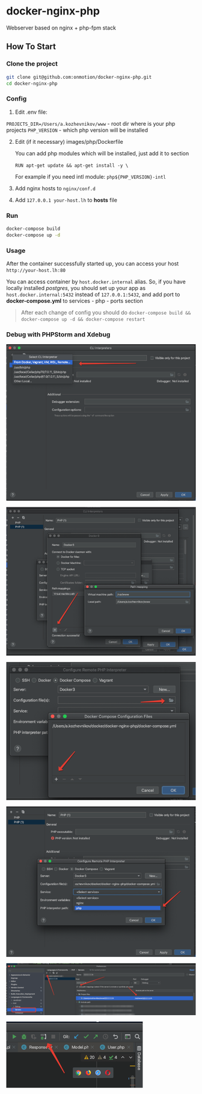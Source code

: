 # docker-nginx-php
Webserver based on nginx + php-fpm stack

## How To Start

### Clone the project

```bash
git clone git@github.com:onmotion/docker-nginx-php.git
cd docker-nginx-php
```

### Config

1. Edit .env file:
  
  `PROJECTS_DIR=/Users/a.kozhevnikov/www` - root dir where is your php projects 
  `PHP_VERSION` - which php version will be installed

2. Edit (if it necessary) images/php/Dockerfile

    You can add php modules which will be installed, just add it to section
    
    `RUN apt-get update && apt-get install -y \`
    
    For example if you need intl module:
    `php${PHP_VERSION}-intl`

3. Add nginx hosts to `nginx/conf.d`
   
4. Add `127.0.0.1 your-host.lh` to **hosts** file

### Run

```bash
docker-compose build
docker-compose up -d
```

### Usage

After the container successfully started up, you can access your host `http://your-host.lh:80`

You can access container by `host.docker.internal` alias. So, if you have locally installed *postgres*, you should set up your app as `host.docker.internal:5432` instead of `127.0.0.1:5432`, and add port to **docker-compose.yml** to services - php - ports section

> After each change of config you should do `docker-compose build && docker-compose up -d && docker-compose restart`

### Debug with PHPStorm and Xdebug

![fluent](https://raw.githubusercontent.com/onmotion/docker-nginx-php/docs/docs/img/2020-10-14_17-32-35.png)

![fluent](https://raw.githubusercontent.com/onmotion/docker-nginx-php/docs/docs/img/2020-10-14_17-34-15.png)

![fluent](https://raw.githubusercontent.com/onmotion/docker-nginx-php/docs/docs/img/2020-10-14_17-35-26.png)

![fluent](https://raw.githubusercontent.com/onmotion/docker-nginx-php/docs/docs/img/2020-10-14_17-36-01.png)

![fluent](https://raw.githubusercontent.com/onmotion/docker-nginx-php/docs/docs/img/2020-10-14_17-45-00.png)

![fluent](https://raw.githubusercontent.com/onmotion/docker-nginx-php/docs/docs/img/2020-10-14_17-48-02.png)
